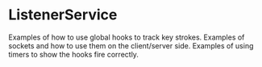 ListenerService
===============

Examples of how to use global hooks to track key strokes. Examples of sockets and how to use them on the client/server side. Examples of using timers to show the hooks fire correctly.
